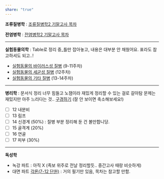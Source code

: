 ```yaml
---
share: "true"
---
```


**조류질병학** : [조류질병학2 기말고사 목차](./07-4.%20%EC%A1%B0%EB%A5%98%EC%A7%88%EB%B3%91%ED%95%992/%EC%A1%B0%EB%A5%98%EC%A7%88%EB%B3%91%ED%95%992%20%EA%B8%B0%EB%A7%90%EA%B3%A0%EC%82%AC%20%EB%AA%A9%EC%B0%A8.md)

**전염병학** : [전염병학2 기말고사 목차](./07-3.%20%EC%A0%84%EC%97%BC%EB%B3%91%ED%95%992/%EC%A0%84%EC%97%BC%EB%B3%91%ED%95%992%20%EA%B8%B0%EB%A7%90%EA%B3%A0%EC%82%AC%20%EB%AA%A9%EC%B0%A8.md)

---
**실험동물의학** : Table로 정리 중_틀만 잡아놓고, 내용은 대부분 안 채웠어요. 표라도 참고하셔도 되고..!
- [실험동물의 바이러스성 질병](./07-6.%20%EC%8B%A4%ED%97%98%EB%8F%99%EB%AC%BC%EC%9D%98%ED%95%992/%EC%8B%A4%ED%97%98%EB%8F%99%EB%AC%BC%EC%9D%98%20%EB%B0%94%EC%9D%B4%EB%9F%AC%EC%8A%A4%EC%84%B1%20%EC%A7%88%EB%B3%91.md) (9-11주차)
- [실험동물의 세균성 질병](./07-6.%20%EC%8B%A4%ED%97%98%EB%8F%99%EB%AC%BC%EC%9D%98%ED%95%992/%EC%8B%A4%ED%97%98%EB%8F%99%EB%AC%BC%EC%9D%98%20%EC%84%B8%EA%B7%A0%EC%84%B1%20%EC%A7%88%EB%B3%91.md) (12주차)
- [실험동물의 기타 질병](./07-6.%20%EC%8B%A4%ED%97%98%EB%8F%99%EB%AC%BC%EC%9D%98%ED%95%992/%EC%8B%A4%ED%97%98%EB%8F%99%EB%AC%BC%EC%9D%98%20%EA%B8%B0%ED%83%80%20%EC%A7%88%EB%B3%91.md) (13-14주차)

---
**병리학** : 문서식 정리 너무 힘들고 노잼이라 재밌게 정리할 수 있는 걸로 갈아탐
문제는 재밌지만 아주 느리다는 것.. [구경하기](https://miro.com/app/board/uXjVKGWi_mU=/?share_link_id=354299279465) (잘 안 보이면 축소해보세요!)
- [ ] 12 내분비
- [ ] 13 림프
- [ ] 14 신경계 (50%) : 질병 부분 정리해 둔 건 볼만합니당.
- [ ] 15 골격계 (20%)
- [ ] 16 연골
- [ ] 17 피부 (30%)

---
**독성학**
- 녹강 파트 : 아직 X (족보 위주로 전날 정리할듯.. 중간고사 때랑 비슷하게)
- 대면 파트 [각론(7-12 단원)](./07-2.%20%EB%8F%85%EC%84%B1%ED%95%99/%EA%B0%81%EB%A1%A0(7-12%20%EB%8B%A8%EC%9B%90).md) : 거의 필기만 있음, 목차는 참고할 만함. 